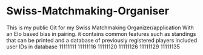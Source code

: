 # Swiss-Matchmaking-Organiser
This is my public Git for my Swiss Matchmaking Organizer/application With an Elo based bias in pairing. it contains common features such as standings that can be printed and a database of previously registered players
included user IDs in database
11111111
11111116
11111120
11111126
11111129
11111135
